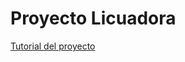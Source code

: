 #  Proyecto Licuadora

[Tutorial del proyecto](https://youtu.be/icczAumbBpc "Tutorial del proyecto")
